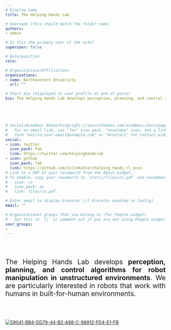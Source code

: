```yaml
---
# Display name
title: The Helping Hands Lab

# Username (this should match the folder name)
authors:
- admin

# Is this the primary user of the site?
superuser: false

# Role/position
role: 

# Organizations/Affiliations
organizations:
- name: Northeastern University
  url: ""

# Short bio (displayed in user profile at end of posts)
bio: The Helping Hands Lab develops perception, planning, and control algorithms for robot manipulation in unstructured environments. We are particularly interested in robots that work with humans in built-for-human environments.





# Social/Academic Networkingright://sourcethemes.com/academic/docs/page-builder/#icons
#   For an email link, use "fas" icon pack, "envelope" icon, and a link in the
#   form "mailto:your-email@example.com" or "#contact" for contact widget.
social:
- icon: twitter
  icon_pack: fab
  link: https://twitter.com/helpinghandslab
- icon: github
  icon_pack: fab
  link: https://github.com/ColinKohler/helping_hands_rl_envs
# Link to a PDF of your resume/CV from the About widget.
# To enable, copy your resume/CV to `static/files/cv.pdf` and uncomment the lines below.
# - icon: cv
#   icon_pack: ai
#   link: files/cv.pdf

# Enter email to display Gravatar (if Gravatar enabled in Config)
email: ""

# Organizational groups that you belong to (for People widget)
#   Set this to `[]` or comment out if you are not using People widget.
user_groups:
- 
---
```

<br>
<br>
<span style="font-size:1.5em;">
<div style="text-align: justify"> 

The Helping Hands Lab develops **perception, planning, and control algorithms for robot manipulation in unstructured environments**. We are particularly interested in robots that work with humans in built-for-human environments.
</div>
</span>
<br>
<br>


<a href="https://ibb.co/G3Jvz5m"><img src="https://i.ibb.co/0VXjHG5/59041-BB4-DD79-44-B2-A98-C-98912-FD4-E1-FB.jpg" alt="59041-BB4-DD79-44-B2-A98-C-98912-FD4-E1-FB" border="0"></a><br />